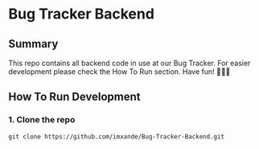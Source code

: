 # Bug Tracker Backend

## Summary

This repo contains all backend code in use at our Bug Tracker. For easier development please check the How To Run section. Have fun! 💖💖💖

## How To Run Development

### 1. Clone the repo

```
git clone https://github.com/imxande/Bug-Tracker-Backend.git
```
